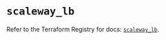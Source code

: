# `scaleway_lb`

Refer to the Terraform Registry for docs: [`scaleway_lb`](https://registry.terraform.io/providers/scaleway/scaleway/2.49.0/docs/resources/lb).
